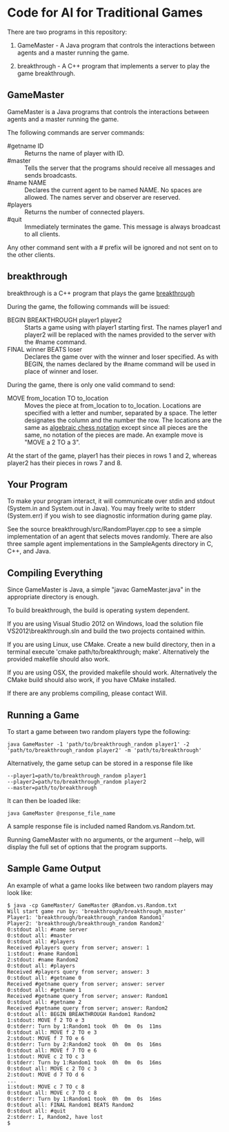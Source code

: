 Code for AI for Traditional Games
=================================

There are two programs in this repository:

1. GameMaster - A Java program that controls the interactions between agents and a master running the game.

2. breakthrough - A C++ program that implements a server to play the game breakthrough.


GameMaster
----------
GameMaster is a Java programs that controls the interactions between agents and a master running the game.

The following commands are server commands:
<dl>
    <dt>#getname ID</dt>
    <dd>Returns the name of player with ID.</dd>
    <dt>#master</dt>
    <dd>Tells the server that the programs should receive all messages and sends broadcasts.</dd>
    <dt>#name NAME</dt>
    <dd>Declares the current agent to be named NAME. No spaces are allowed. The names server and observer are reserved.</dd>
    <dt>#players</dt>
    <dd>Returns the number of connected players.</dd>
    <dt>#quit</dt>
    <dd>Immediately terminates the game. This message is always broadcast to all clients.</dd>
</dl>

Any other command sent with a # prefix will be ignored and not sent on to the other clients.

breakthrough
------------
breakthrough is a C++ program that plays the game [breakthrough][btwiki]

During the game, the following commands will be issued:
<dl>
    <dt>BEGIN BREAKTHROUGH player1 player2</dt>
    <dd>Starts a game using with player1 starting first. The names player1 and player2 will be replaced with the names provided to the server with the #name command.</dd>
    <dt>FINAL winner BEATS loser</dt>
    <dd>Declares the game over with the winner and loser specified. As with BEGIN, the names declared by the #name command will be used in place of winner and loser.</dd>
</d>

During the game, there is only one valid command to send:
<dl>
    <dt>MOVE from_location TO to_location</dt>
    <dd>Moves the piece at from_location to to_location. Locations are specified with a letter and number, separated by a space. The letter designates the column and the number the row. The locations are the same as <a href="http://en.wikipedia.org/wiki/Algebraic_chess_notation">algebraic chess notation</a> except since all pieces are the same, no notation of the pieces are made. An example move is "MOVE a 2 TO a 3".</dd>
</dl>

At the start of the game, player1 has their pieces in rows 1 and 2, whereas player2 has their pieces in rows 7 and 8.

[btwiki]: http://en.wikipedia.org/wiki/Breakthrough_%28board_game%29

Your Program
------------
To make your program interact, it will communicate over stdin and stdout (System.in and System.out in Java). You may freely write to stderr (System.err) if you wish to see diagnostic information during game play.

See the source breakthrough/src/RandomPlayer.cpp to see a simple implementation of an agent that selects moves randomly. There are also three sample agent implementations in the SampleAgents directory in C, C++, and Java.

Compiling Everything
--------------------
Since GameMaster is Java, a simple "javac GameMaster.java" in the appropriate directory is enough.

To build breakthrough, the build is operating system dependent.

If you are using Visual Studio 2012 on Windows, load the solution file VS2012\breakthrough.sln and build the two projects contained within.

If you are using Linux, use CMake. Create a new build directory, then in a terminal execute 'cmake path/to/breakthrough; make'. Alternatively the provided makefile should also work.

If you are using OSX, the provided makefile should work. Alternatively the CMake build should also work, if you have CMake installed.

If there are any problems compiling, please contact Will.

Running a Game
--------------
To start a game between two random players type the following:

    java GameMaster -1 'path/to/breakthrough_random player1' -2 'path/to/breakthrough_random player2' -m 'path/to/breakthrough'

Alternatively, the game setup can be stored in a response file like

    --player1=path/to/breakthrough_random player1
    --player2=path/to/breakthrough_random player2
    --master=path/to/breakthrough

It can then be loaded like:

    java GameMaster @response_file_name

A sample response file is included named Random.vs.Random.txt.

Running GameMaster with no arguments, or the argument --help, will display the full set of options that the program supports.

Sample Game Output
------------------
An example of what a game looks like between two random players may look like:

    $ java -cp GameMaster/ GameMaster @Random.vs.Random.txt
    Will start game run by: 'breakthrough/breakthrough_master'
    Player1: 'breakthrough/breakthrough_random Random1'
    Player2: 'breakthrough/breakthrough_random Random2'
    0:stdout all: #name server
    0:stdout all: #master
    0:stdout all: #players
    Received #players query from server; answer: 1
    1:stdout: #name Random1
    2:stdout: #name Random2
    0:stdout all: #players
    Received #players query from server; answer: 3
    0:stdout all: #getname 0
    Received #getname query from server; answer: server
    0:stdout all: #getname 1
    Received #getname query from server; answer: Random1
    0:stdout all: #getname 2
    Received #getname query from server; answer: Random2
    0:stdout all: BEGIN BREAKTHROUGH Random1 Random2
    1:stdout: MOVE f 2 TO e 3
    0:stderr: Turn by 1:Random1 took  0h  0m  0s  11ms
    0:stdout all: MOVE f 2 TO e 3
    2:stdout: MOVE f 7 TO e 6
    0:stderr: Turn by 2:Random2 took  0h  0m  0s  16ms
    0:stdout all: MOVE f 7 TO e 6
    1:stdout: MOVE c 2 TO c 3
    0:stderr: Turn by 1:Random1 took  0h  0m  0s  16ms
    0:stdout all: MOVE c 2 TO c 3
    2:stdout: MOVE d 7 TO d 6
    ...
    1:stdout: MOVE c 7 TO c 8
    0:stdout all: MOVE c 7 TO c 8
    0:stderr: Turn by 1:Random1 took  0h  0m  0s  16ms
    0:stdout all: FINAL Random1 BEATS Random2
    0:stdout all: #quit
    2:stderr: I, Random2, have lost
    $


